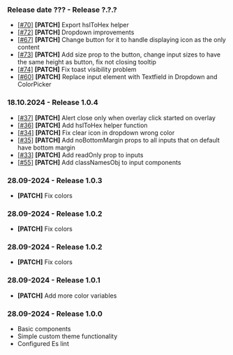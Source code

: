 ### Release date ??? - Release ?.?.?

-   [[#70]](https://github.com/Marcin-Migdal/m-component-library/issues/70) **[PATCH]** Export hslToHex helper
-   [[#72]](https://github.com/Marcin-Migdal/m-component-library/issues/72) **[PATCH]** Dropdown improvements
-   [[#67]](https://github.com/Marcin-Migdal/m-component-library/issues/67) **[PATCH]** Change button for it to handle displaying icon as the only content
-   [[#73]](https://github.com/Marcin-Migdal/m-component-library/issues/73) **[PATCH]** Add size prop to the button, change input sizes to have the same height as button, fix not closing tooltip
-   [[#74]](https://github.com/Marcin-Migdal/m-component-library/issues/74) **[PATCH]** Fix toast visibility problem
-   [[#60]](https://github.com/Marcin-Migdal/m-component-library/issues/60) **[PATCH]** Replace input element with Textfield in Dropdown and ColorPicker

### 18.10.2024 - Release 1.0.4

-   [[#37]](https://github.com/Marcin-Migdal/m-component-library/issues/37) **[PATCH]** Alert close only when overlay click started on overlay
-   [[#36]](https://github.com/Marcin-Migdal/m-component-library/issues/36) **[PATCH]** Add hslToHex helper function
-   [[#34]](https://github.com/Marcin-Migdal/m-component-library/issues/34) **[PATCH]** Fix clear icon in dropdown wrong color
-   [[#35]](https://github.com/Marcin-Migdal/m-component-library/issues/35) **[PATCH]** Add noBottomMargin props to all inputs that on default have bottom margin
-   [[#33]](https://github.com/Marcin-Migdal/m-component-library/issues/33) **[PATCH]** Add readOnly prop to inputs
-   [[#55]](https://github.com/Marcin-Migdal/m-component-library/issues/55) **[PATCH]** Add classNamesObj to input components

### 28.09-2024 - Release 1.0.3

-   **[PATCH]** Fix colors

### 28.09-2024 - Release 1.0.2

-   **[PATCH]** Fix colors

### 28.09-2024 - Release 1.0.2

-   **[PATCH]** Fix colors

### 28.09-2024 - Release 1.0.1

-   **[PATCH]** Add more color variables

### 28.09-2024 - Release 1.0.0

-   Basic components
-   Simple custom theme functionality
-   Configured Es lint
